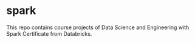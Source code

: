 # spark

This repo contains course projects of Data Science and Engineering with Spark Certificate from Databricks. 